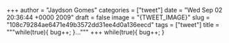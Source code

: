 
+++
author = "Jaydson Gomes"
categories = ["tweet"]
date = "Wed Sep 02 20:36:44 +0000 2009"
draft = false
image = "{TWEET_IMAGE}"
slug = "108c79284ae6471e49b3572dd31ee4d0a136eecd"
tags = ["tweet"]
title = """while(true){     bug++;
}..."""
+++
while(true){     bug++;
}
